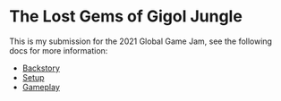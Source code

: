 # The Lost Gems of Gigol Jungle

This is my submission for the 2021 Global Game Jam, see the following docs for more information:

- [Backstory](other/backstory.md)
- [Setup](other/setup.md)
- [Gameplay](other/gameplay.md)
